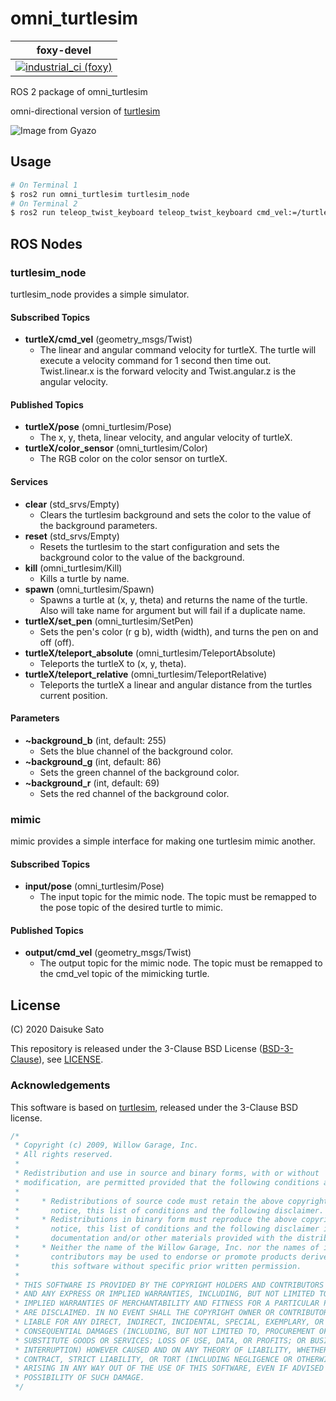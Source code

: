 # omni_turtlesim

| foxy-devel |
| ---- |
| [![industrial_ci (foxy)](https://github.com/Tiryoh/omni_turtlesim_ros2/workflows/industrial_ci%20(foxy)/badge.svg?branch=foxy-devel)](https://github.com/Tiryoh/omni_turtlesim_ros2/actions?query=workflow%3A%22industrial_ci+%28foxy%29%22+branch%3Afoxy-devel) |

ROS 2 package of omni_turtlesim

omni-directional version of [turtlesim](http://wiki.ros.org/turtlesim)

![Image from Gyazo](https://i.gyazo.com/974e67e38431b10c9985c9b033eed577.gif)

## Usage

```bash
# On Terminal 1
$ ros2 run omni_turtlesim turtlesim_node
# On Terminal 2
$ ros2 run teleop_twist_keyboard teleop_twist_keyboard cmd_vel:=/turtle1/cmd_vel
```

## ROS Nodes

### turtlesim_node

turtlesim_node provides a simple simulator.

#### Subscribed Topics

* __turtleX/cmd_vel__ (geometry_msgs/Twist)
    * The linear and angular command velocity for turtleX. The turtle will execute a velocity command for 1 second then time out. Twist.linear.x is the forward velocity and Twist.angular.z is the angular velocity.

#### Published Topics

* __turtleX/pose__ (omni_turtlesim/Pose)
    * The x, y, theta, linear velocity, and angular velocity of turtleX.
* __turtleX/color_sensor__ (omni_turtlesim/Color)
    * The RGB color on the color sensor on turtleX.

#### Services

* __clear__ (std_srvs/Empty)
    * Clears the turtlesim background and sets the color to the value of the background parameters.
* __reset__ (std_srvs/Empty)
    * Resets the turtlesim to the start configuration and sets the background color to the value of the background.
* __kill__ (omni_turtlesim/Kill)
    * Kills a turtle by name.
* __spawn__ (omni_turtlesim/Spawn)
    * Spawns a turtle at (x, y, theta) and returns the name of the turtle. Also will take name for argument but will fail if a duplicate name.
* __turtleX/set_pen__ (omni_turtlesim/SetPen)
    * Sets the pen's color (r g b), width (width), and turns the pen on and off (off).
* __turtleX/teleport_absolute__ (omni_turtlesim/TeleportAbsolute)
    * Teleports the turtleX to (x, y, theta).
* __turtleX/teleport_relative__ (omni_turtlesim/TeleportRelative)
    * Teleports the turtleX a linear and angular distance from the turtles current position.

#### Parameters
* __~background_b__ (int, default: 255)
    * Sets the blue channel of the background color.
* __~background_g__ (int, default: 86)
    * Sets the green channel of the background color.
* __~background_r__ (int, default: 69)
    * Sets the red channel of the background color.

### mimic

mimic provides a simple interface for making one turtlesim mimic another.

#### Subscribed Topics
* __input/pose__ (omni_turtlesim/Pose)
    * The input topic for the mimic node. The topic must be remapped to the pose topic of the desired turtle to mimic.

#### Published Topics
* __output/cmd_vel__ (geometry_msgs/Twist)
    * The output topic for the mimic node. The topic must be remapped to the cmd_vel topic of the mimicking turtle.


## License

(C) 2020 Daisuke Sato

This repository is released under the 3-Clause BSD License ([BSD-3-Clause](https://spdx.org/licenses/BSD-3-Clause.html)), see [LICENSE](./LICENSE).

### Acknowledgements

This software is based on [turtlesim](http://wiki.ros.org/turtlesim), released under the 3-Clause BSD license.

```cpp
/*
 * Copyright (c) 2009, Willow Garage, Inc.
 * All rights reserved.
 *
 * Redistribution and use in source and binary forms, with or without
 * modification, are permitted provided that the following conditions are met:
 *
 *     * Redistributions of source code must retain the above copyright
 *       notice, this list of conditions and the following disclaimer.
 *     * Redistributions in binary form must reproduce the above copyright
 *       notice, this list of conditions and the following disclaimer in the
 *       documentation and/or other materials provided with the distribution.
 *     * Neither the name of the Willow Garage, Inc. nor the names of its
 *       contributors may be used to endorse or promote products derived from
 *       this software without specific prior written permission.
 *
 * THIS SOFTWARE IS PROVIDED BY THE COPYRIGHT HOLDERS AND CONTRIBUTORS "AS IS"
 * AND ANY EXPRESS OR IMPLIED WARRANTIES, INCLUDING, BUT NOT LIMITED TO, THE
 * IMPLIED WARRANTIES OF MERCHANTABILITY AND FITNESS FOR A PARTICULAR PURPOSE
 * ARE DISCLAIMED. IN NO EVENT SHALL THE COPYRIGHT OWNER OR CONTRIBUTORS BE
 * LIABLE FOR ANY DIRECT, INDIRECT, INCIDENTAL, SPECIAL, EXEMPLARY, OR
 * CONSEQUENTIAL DAMAGES (INCLUDING, BUT NOT LIMITED TO, PROCUREMENT OF
 * SUBSTITUTE GOODS OR SERVICES; LOSS OF USE, DATA, OR PROFITS; OR BUSINESS
 * INTERRUPTION) HOWEVER CAUSED AND ON ANY THEORY OF LIABILITY, WHETHER IN
 * CONTRACT, STRICT LIABILITY, OR TORT (INCLUDING NEGLIGENCE OR OTHERWISE)
 * ARISING IN ANY WAY OUT OF THE USE OF THIS SOFTWARE, EVEN IF ADVISED OF THE
 * POSSIBILITY OF SUCH DAMAGE.
 */
 ```